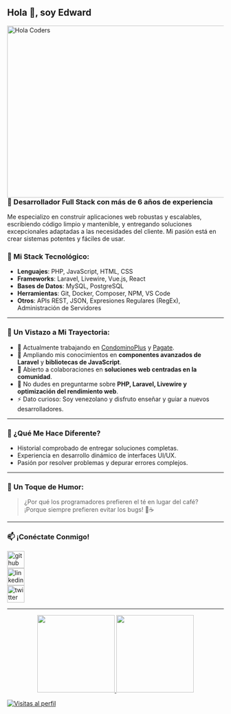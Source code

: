 ## Hola 👋, soy Edward

<img align="right" src="https://i.redd.it/1d11s820dgm91.gif" alt="Hola Coders" width="550" height="400"/> 

### 🚀 Desarrollador Full Stack con más de 6 años de experiencia  

Me especializo en construir aplicaciones web robustas y escalables, escribiendo código limpio y mantenible, y entregando soluciones excepcionales adaptadas a las necesidades del cliente. Mi pasión está en crear sistemas potentes y fáciles de usar.  

### 🔧 Mi Stack Tecnológico:
- **Lenguajes**: PHP, JavaScript, HTML, CSS  
- **Frameworks**: Laravel, Livewire, Vue.js, React  
- **Bases de Datos**: MySQL, PostgreSQL  
- **Herramientas**: Git, Docker, Composer, NPM, VS Code  
- **Otros**: APIs REST, JSON, Expresiones Regulares (RegEx), Administración de Servidores  

---

### 🌟 Un Vistazo a Mi Trayectoria:
- 💼 Actualmente trabajando en [CondominoPlus](https://github.com/example-link) y [Pagate](https://github.com/example-link).  
- 🌱 Ampliando mis conocimientos en **componentes avanzados de Laravel** y **bibliotecas de JavaScript**.  
- 🤔 Abierto a colaboraciones en **soluciones web centradas en la comunidad**.  
- 💬 No dudes en preguntarme sobre **PHP, Laravel, Livewire y optimización del rendimiento web**.  
- ⚡ Dato curioso: Soy venezolano y disfruto enseñar y guiar a nuevos desarrolladores.  

---

### 🎯 ¿Qué Me Hace Diferente?
- Historial comprobado de entregar soluciones completas.  
- Experiencia en desarrollo dinámico de interfaces UI/UX.  
- Pasión por resolver problemas y depurar errores complejos.  

---

### 🤣 Un Toque de Humor:
> ¿Por qué los programadores prefieren el té en lugar del café?  
> ¡Porque siempre prefieren evitar los bugs! 🐛☕

---

### 📫 ¡Conéctate Conmigo!
[<img src='https://cdn.jsdelivr.net/npm/simple-icons@3.0.1/icons/github.svg' alt='github' height='40'>](https://github.com/your-profile)  
[<img src='https://cdn.jsdelivr.net/npm/simple-icons@3.0.1/icons/linkedin.svg' alt='linkedin' height='40'>](https://linkedin.com/in/your-profile)  
[<img src='https://cdn.jsdelivr.net/npm/simple-icons@3.0.1/icons/twitter.svg' alt='twitter' height='40'>](https://twitter.com/your-profile)  

---

<div align="center">
  <a href="https://github.com/your-profile">
  <img height="180em" src="https://github-readme-stats.vercel.app/api?username=your-profile&show_icons=true&include_all_commits=true&count_private=true"/>
  <img height="180em" src="https://github-readme-stats.vercel.app/api/top-langs/?username=your-profile&layout=compact&langs_count=6"/>
</div>

![Visitas al perfil](https://gpvc.arturio.dev/your-profile)

